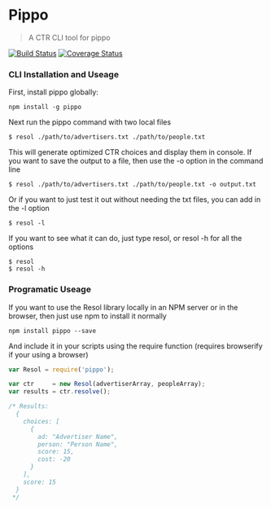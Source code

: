 # Pippo
> A CTR CLI tool for pippo

[![Build Status](https://travis-ci.org/hellsan631/Pippo.svg?branch=master)](https://travis-ci.org/hellsan631/Pippo) [![Coverage Status](https://coveralls.io/repos/hellsan631/Pippo/badge.svg?branch=master&service=github)](https://coveralls.io/github/hellsan631/Pippo?branch=master)

### CLI Installation and Useage

First, install pippo globally:

```shell
npm install -g pippo
```

Next run the pippo command with two local files

```shell
$ resol ./path/to/advertisers.txt ./path/to/people.txt
```

This will generate optimized CTR choices and display them in console. If you want to save the output to a file, then use the -o option in the command line

```shell
$ resol ./path/to/advertisers.txt ./path/to/people.txt -o output.txt
```

Or if you want to just test it out without needing the txt files, you can add in the -l option

```shell
$ resol -l
```

If you want to see what it can do, just type resol, or resol -h for all the options
```shell
$ resol
$ resol -h
```

### Programatic Useage

If you want to use the Resol library locally in an NPM server or in the browser, then just use npm to install it normally

```shell
npm install pippo --save
```

And include it in your scripts using the require function (requires browserify if your using a browser)

```js
var Resol = require('pippo');

var ctr     = new Resol(advertiserArray, peopleArray);
var results = ctr.resolve();

/* Results:
  {
    choices: [
      {
        ad: "Advertiser Name",
        person: "Person Name",
        score: 15,
        cost: -20
      }
    ],
    score: 15
  }
 */
```
